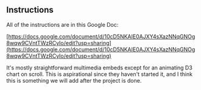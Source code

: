 ## Instructions

All of the instructions are in this Google Doc:

[https://docs.google.com/document/d/10cD5NKAIE0AJXY4sXazNNqGNOg8wqw9CVntTWzRCyIo/edit?usp=sharing](https://docs.google.com/document/d/10cD5NKAIE0AJXY4sXazNNqGNOg8wqw9CVntTWzRCyIo/edit?usp=sharing)

It's mostly straightforward multimedia embeds except for an animating D3 chart on scroll. This is aspirational since they haven't started it, and I think this is something we will add after the project is done.
